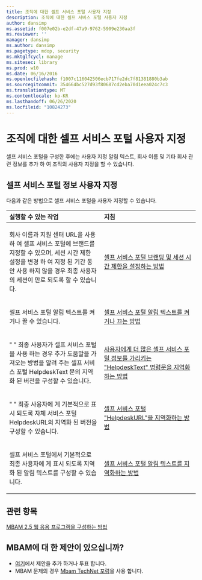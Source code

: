 ```yaml
---
title: 조직에 대한 셀프 서비스 포털 사용자 지정
description: 조직에 대한 셀프 서비스 포털 사용자 지정
author: dansimp
ms.assetid: f007e02b-e2df-47a9-9762-5909e230aa3f
ms.reviewer: ''
manager: dansimp
ms.author: dansimp
ms.pagetype: mdop, security
ms.mktglfcycl: manage
ms.sitesec: library
ms.prod: w10
ms.date: 06/16/2016
ms.openlocfilehash: f1007c116042506ecb717fe2dc7f81381880b3ab
ms.sourcegitcommit: 354664bc527d93f80687cd2eba70d1eea024c7c3
ms.translationtype: MT
ms.contentlocale: ko-KR
ms.lasthandoff: 06/26/2020
ms.locfileid: "10824273"
---
```

# 조직에 대한 셀프 서비스 포털 사용자 지정


셀프 서비스 포털을 구성한 후에는 사용자 지정 알림 텍스트, 회사 이름 및 기타 회사 관련 정보를 추가 하 여 조직의 사용자 지정을 할 수 있습니다.

## 셀프 서비스 포털 정보 사용자 지정


다음과 같은 방법으로 셀프 서비스 포털을 사용자 지정할 수 있습니다.

<table>
<colgroup>
<col width="50%" />
<col width="50%" />
</colgroup>
<thead>
<tr class="header">
<th align="left">실행할 수 있는 작업</th>
<th align="left">지침</th>
</tr>
</thead>
<tbody>
<tr class="odd">
<td align="left"><p>회사 이름과 지원 센터 URL을 사용 하 여 셀프 서비스 포털에 브랜드를 지정할 수 있으며, 세션 시간 제한 설정을 변경 하 여 지정 된 기간 동안 사용 하지 않을 경우 최종 사용자의 세션이 만료 되도록 할 수 있습니다.</p></td>
<td align="left"><p><a href="how-to-set-the-self-service-portal-branding-and-session-time-out.md" data-raw-source="[How to Set the Self-Service Portal Branding and Session Time-out](how-to-set-the-self-service-portal-branding-and-session-time-out.md)">셀프 서비스 포털 브랜딩 및 세션 시간 제한을 설정하는 방법</a></p></td>
</tr>
<tr class="even">
<td align="left"><p>셀프 서비스 포털 알림 텍스트를 켜거나 끌 수 있습니다.</p></td>
<td align="left"><p><a href="how-to-turn-the-self-service-portal-notice-text-on-or-off.md" data-raw-source="[How to Turn the Self-Service Portal Notice Text On or Off](how-to-turn-the-self-service-portal-notice-text-on-or-off.md)">셀프 서비스 포털 알림 텍스트를 켜거나 끄는 방법</a></p></td>
</tr>
<tr class="odd">
<td align="left"><p>&quot; &quot; 최종 사용자가 셀프 서비스 포털을 사용 하는 경우 추가 도움말을 가져오는 방법을 알려 주는 셀프 서비스 포털 HelpdeskText 문의 지역화 된 버전을 구성할 수 있습니다.</p></td>
<td align="left"><p><a href="how-to-localize-the-helpdesktext-statement-that-points-users-to-more-self-service-portal-information.md" data-raw-source="[How to Localize the “HelpdeskText” Statement that Points Users to More Self-Service Portal Information](how-to-localize-the-helpdesktext-statement-that-points-users-to-more-self-service-portal-information.md)">사용자에게 더 많은 셀프 서비스 포털 정보를 가리키는 "HelpdeskText" 명령문을 지역화하는 방법</a></p></td>
</tr>
<tr class="even">
<td align="left"><p>&quot; &quot; 최종 사용자에 게 기본적으로 표시 되도록 자체 서비스 포털 HelpdeskURL의 지역화 된 버전을 구성할 수 있습니다.</p></td>
<td align="left"><p><a href="how-to-localize-the-self-service-portal-helpdeskurl.md" data-raw-source="[How to Localize the Self-Service Portal “HelpdeskURL”](how-to-localize-the-self-service-portal-helpdeskurl.md)">셀프 서비스 포털 "HelpdeskURL"을 지역화하는 방법</a></p></td>
</tr>
<tr class="odd">
<td align="left"><p>셀프 서비스 포털에서 기본적으로 최종 사용자에 게 표시 되도록 지역화 된 알림 텍스트를 구성할 수 있습니다.</p></td>
<td align="left"><p><a href="how-to-localize-the-self-service-portal-notice-text.md" data-raw-source="[How to Localize the Self-Service Portal Notice Text](how-to-localize-the-self-service-portal-notice-text.md)">셀프 서비스 포털 알림 텍스트를 지역화하는 방법</a></p></td>
</tr>
</tbody>
</table>

 



## 관련 항목


[MBAM 2.5 웹 응용 프로그램을 구성하는 방법](how-to-configure-the-mbam-25-web-applications.md)

 

## MBAM에 대 한 제안이 있으십니까?
- [여기](http://mbam.uservoice.com/forums/268571-microsoft-bitlocker-administration-and-monitoring)에서 제안을 추가 하거나 투표 합니다. 
- MBAM 문제의 경우 [Mbam TechNet 포럼](https://social.technet.microsoft.com/Forums/home?forum=mdopmbam)을 사용 합니다. 





